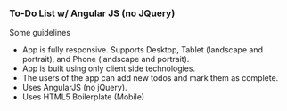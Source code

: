 ### To-Do List w/ Angular JS (no JQuery)

Some guidelines
* App is fully responsive. Supports Desktop, Tablet (landscape and portrait), and Phone (landscape and portrait).
* App is built using only client side technologies.
* The users of the app can add new todos and mark them as complete.
* Uses AngularJS (no jQuery).
* Uses HTML5 Boilerplate (Mobile)
